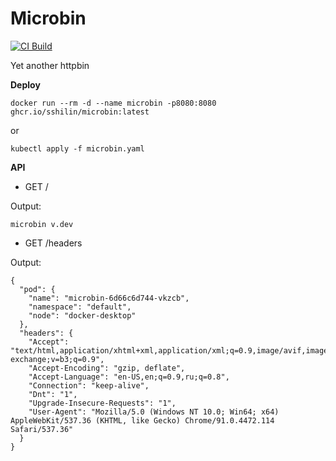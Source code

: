 # Microbin

[![CI Build](https://github.com/sshilin/microbin/actions/workflows/ci-build.yaml/badge.svg)](https://github.com/sshilin/microbin/actions/workflows/ci-build.yaml)

Yet another httpbin

**Deploy**

    docker run --rm -d --name microbin -p8080:8080 ghcr.io/sshilin/microbin:latest

or

    kubectl apply -f microbin.yaml

**API**

- GET /

Output:
```
microbin v.dev
```

- GET /headers

Output:
```
{
  "pod": {
    "name": "microbin-6d66c6d744-vkzcb",
    "namespace": "default",
    "node": "docker-desktop"
  },
  "headers": {
    "Accept": "text/html,application/xhtml+xml,application/xml;q=0.9,image/avif,image/webp,image/apng,*/*;q=0.8,application/signed-exchange;v=b3;q=0.9",
    "Accept-Encoding": "gzip, deflate",
    "Accept-Language": "en-US,en;q=0.9,ru;q=0.8",
    "Connection": "keep-alive",
    "Dnt": "1",
    "Upgrade-Insecure-Requests": "1",
    "User-Agent": "Mozilla/5.0 (Windows NT 10.0; Win64; x64) AppleWebKit/537.36 (KHTML, like Gecko) Chrome/91.0.4472.114 Safari/537.36"
  }
}
```